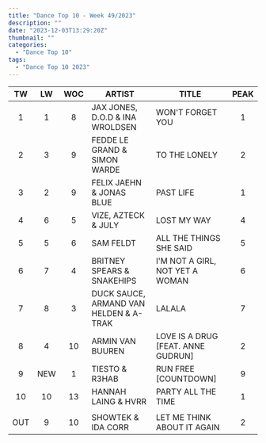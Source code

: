 ```yaml
---
title: "Dance Top 10 - Week 49/2023"
description: ""
date: "2023-12-03T13:29:20Z"
thumbnail: ""
categories:
  - "Dance Top 10"
tags:
  - "Dance Top 10 2023"
---
```

<!--more-->
|TW|LW|WOC|ARTIST|TITLE|PEAK|
|:---:|:---:|:---:|---|---|:---:|
|1|1|8|JAX JONES, D.O.D & INA WROLDSEN|WON'T FORGET YOU|1|
|2|3|9|FEDDE LE GRAND & SIMON WARDE|TO THE LONELY|2|
|3|2|9|FELIX JAEHN & JONAS BLUE|PAST LIFE|1|
|4|6|5|VIZE, AZTECK & JULY|LOST MY WAY|4|
|5|5|6|SAM FELDT|ALL THE THINGS SHE SAID|5|
|6|7|4|BRITNEY SPEARS & SNAKEHIPS|I'M NOT A GIRL, NOT YET A WOMAN|6|
|7|8|3|DUCK SAUCE, ARMAND VAN HELDEN & A-TRAK|LALALA|7|
|8|4|10|ARMIN VAN BUUREN|LOVE IS A DRUG [FEAT. ANNE GUDRUN]|2|
|9|NEW|1|TIESTO & R3HAB|RUN FREE [COUNTDOWN]|9|
|10|10|13|HANNAH LAING & HVRR|PARTY ALL THE TIME|1|
| | | | | | |
|OUT|9|10|SHOWTEK & IDA CORR|LET ME THINK ABOUT IT AGAIN|2|
